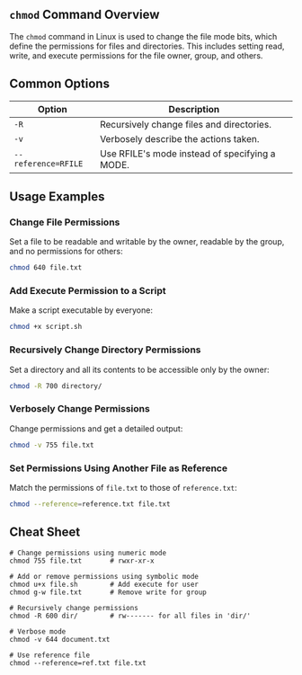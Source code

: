 ## `chmod` Command Overview

The `chmod` command in Linux is used to change the file mode bits, which define the permissions for files and directories. This includes setting read, write, and execute permissions for the file owner, group, and others.

## Common Options

| Option | Description                          |
|--------|--------------------------------------|
| `-R`   | Recursively change files and directories. |
| `-v`   | Verbosely describe the actions taken.     |
| `--reference=RFILE` | Use RFILE's mode instead of specifying a MODE. |

## Usage Examples

### Change File Permissions

Set a file to be readable and writable by the owner, readable by the group, and no permissions for others:

```bash
chmod 640 file.txt
```

### Add Execute Permission to a Script

Make a script executable by everyone:

```bash
chmod +x script.sh
```

### Recursively Change Directory Permissions

Set a directory and all its contents to be accessible only by the owner:

```bash
chmod -R 700 directory/
```

### Verbosely Change Permissions

Change permissions and get a detailed output:

```bash
chmod -v 755 file.txt
```

### Set Permissions Using Another File as Reference

Match the permissions of `file.txt` to those of `reference.txt`:

```bash
chmod --reference=reference.txt file.txt
```

## Cheat Sheet

```plaintext
# Change permissions using numeric mode
chmod 755 file.txt       # rwxr-xr-x

# Add or remove permissions using symbolic mode
chmod u+x file.sh        # Add execute for user
chmod g-w file.txt       # Remove write for group

# Recursively change permissions
chmod -R 600 dir/        # rw------- for all files in 'dir/'

# Verbose mode
chmod -v 644 document.txt

# Use reference file
chmod --reference=ref.txt file.txt
```
